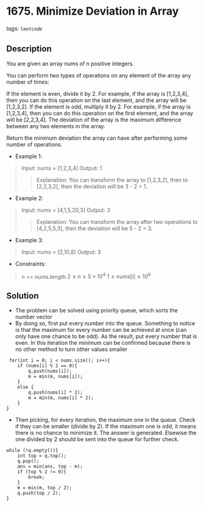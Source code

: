 # 1675. Minimize Deviation in Array
###### tags: `leetcode`
## Description
You are given an array nums of n positive integers.

You can perform two types of operations on any element of the array any number of times:

If the element is even, divide it by 2.
For example, if the array is [1,2,3,4], then you can do this operation on the last element, and the array will be [1,2,3,2].
If the element is odd, multiply it by 2.
For example, if the array is [1,2,3,4], then you can do this operation on the first element, and the array will be [2,2,3,4].
The deviation of the array is the maximum difference between any two elements in the array.

Return the minimum deviation the array can have after performing some number of operations.

- Example 1:

>Input: nums = [1,2,3,4]
Output: 1
>>Explanation: You can transform the array to [1,2,3,2], then to [2,2,3,2], then the deviation will be 3 - 2 = 1.

- Example 2:

>Input: nums = [4,1,5,20,3]
Output: 3
>>Explanation: You can transform the array after two operations to [4,2,5,5,3], then the deviation will be 5 - 2 = 3.

- Example 3:

>Input: nums = [2,10,8]
Output: 3

- Constraints:

>n == nums.length
$2 \leq n \leq 5 \times 10^4$
$1 \leq nums[i] \leq 10^9$

## Solution
- The problem can be solved using priority queue, which sorts the number vector
- By doing so, first put every number into the queue. Something to notice is that the maximum for every number can be achieved at once (can only have one chance to be odd). As the result, put every number that is even. In this iteration the minimum can be confirmed because there is no other method to turn other values smaller
```cpp=
 for(int i = 0; i < nums.size(); i++){
    if (nums[i] % 2 == 0){
        q.push(nums[i]);
        m = min(m, nums[i]);
    }
    else {
        q.push(nums[i] * 2);
        m = min(m, nums[i] * 2);
    }
}
```
- Then picking, for every iteration, the maximum one in the queue. Check if they can be smaller (divide by 2). If the maximum one is odd, it means there is no chance to minimize it. The answer is generated. Elsewise the one divided by 2 should be sent into the queue for further check.
```cpp=
while (!q.empty()){
    int top = q.top();
    q.pop();
    ans = min(ans, top - m);
    if (top % 2 != 0){
        break;
    }
    m = min(m, top / 2);
    q.push(top / 2);
}
```